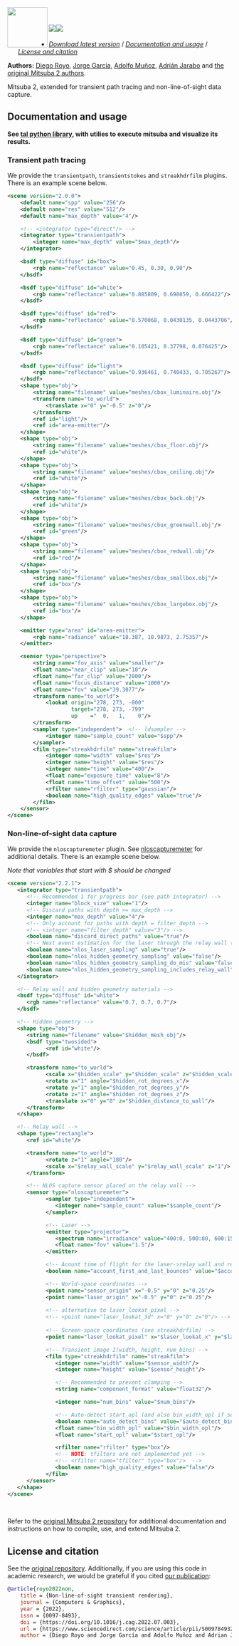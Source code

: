 <div style="margin-right: 15px;"><img align="left" src="https://github.com/mitsuba-renderer/mitsuba2/raw/master/docs/images/logo_plain.png" width="90" height="90"/></div>

# <img src="https://render.githubusercontent.com/render/math?math={\huge \frac{\partial}{\partial t} \text{Mitsuba 2}}#gh-light-mode-only"><img src="https://render.githubusercontent.com/render/math?math={\color{white}\huge \frac{\partial}{\partial t} \text{Mitsuba 2}}#gh-dark-mode-only">

   * [_Download latest version_](https://github.com/diegoroyo/mitsuba2-transient-nlos/releases) / [_Documentation and usage_](#documentation-and-usage) / [_License and citation_](#license-and-citation)

**Authors:** [Diego Royo](https://diego.contact), 
[Jorge Garcia](https://github.com/jgarciapueyo), [Adolfo Muñoz](http://www.adolfo-munoz.com/), [Adrián Jarabo](http://giga.cps.unizar.es/~ajarabo/) and [the original Mitsuba 2 authors](https://github.com/mitsuba-renderer/mitsuba2).

Mitsuba 2, extended for transient path tracing and non-line-of-sight data capture.

## Documentation and usage

**See 
[tal python library](https://github.com/diegoroyo/tal), with utilies to execute mitsuba and visualize its results.**

### Transient path tracing

We provide the `transientpath`, `transientstokes` and `streakhdrfilm` plugins. There is an example scene below.

```xml
<scene version="2.0.0">
    <default name="spp" value="256"/>
    <default name="res" value="512"/>
    <default name="max_depth" value="4"/>

    <!-- <integrator type="direct"/> -->
    <integrator type="transientpath">
        <integer name="max_depth" value="$max_depth"/>
    </integrator>

    <bsdf type="diffuse" id="box">
        <rgb name="reflectance" value="0.45, 0.30, 0.90"/>
    </bsdf>

    <bsdf type="diffuse" id="white">
        <rgb name="reflectance" value="0.885809, 0.698859, 0.666422"/>
    </bsdf>

    <bsdf type="diffuse" id="red">
        <rgb name="reflectance" value="0.570068, 0.0430135, 0.0443706"/>
    </bsdf>

    <bsdf type="diffuse" id="green">
        <rgb name="reflectance" value="0.105421, 0.37798, 0.076425"/>
    </bsdf>

    <bsdf type="diffuse" id="light">
        <rgb name="reflectance" value="0.936461, 0.740433, 0.705267"/>
    </bsdf>
    <shape type="obj">
        <string name="filename" value="meshes/cbox_luminaire.obj"/>
        <transform name="to_world">
            <translate x="0" y="-0.5" z="0"/>
        </transform>
        <ref id="light"/>
        <ref id="area-emitter"/>
    </shape>
    <shape type="obj">
        <string name="filename" value="meshes/cbox_floor.obj"/>
        <ref id="white"/>
    </shape>
    <shape type="obj">
        <string name="filename" value="meshes/cbox_ceiling.obj"/>
        <ref id="white"/>
    </shape>
    <shape type="obj">
        <string name="filename" value="meshes/cbox_back.obj"/>
        <ref id="white"/>
    </shape>
    <shape type="obj">
        <string name="filename" value="meshes/cbox_greenwall.obj"/>
        <ref id="green"/>
    </shape>
    <shape type="obj">
        <string name="filename" value="meshes/cbox_redwall.obj"/>
        <ref id="red"/>
    </shape>
    <shape type="obj">
        <string name="filename" value="meshes/cbox_smallbox.obj"/>
        <ref id="box"/>
    </shape>
    <shape type="obj">
        <string name="filename" value="meshes/cbox_largebox.obj"/>
        <ref id="box"/>
    </shape>

    <emitter type="area" id="area-emitter">
        <rgb name="radiance" value="18.387, 10.9873, 2.75357"/>
    </emitter>

    <sensor type="perspective">
        <string name="fov_axis" value="smaller"/>
        <float name="near_clip" value="10"/>
        <float name="far_clip" value="2800"/>
        <float name="focus_distance" value="1000"/>
        <float name="fov" value="39.3077"/>
        <transform name="to_world">
            <lookat origin="278, 273, -800"
                    target="278, 273, -799"
                    up    ="  0,   1,    0"/>
        </transform>
        <sampler type="independent">  <!-- ldsampler -->
            <integer name="sample_count" value="$spp"/>
        </sampler>
        <film type="streakhdrfilm" name="streakfilm">
            <integer name="width" value="$res"/>
            <integer name="height" value="$res"/>
            <integer name="time" value="400"/>
            <float name="exposure_time" value="8"/>
            <float name="time_offset" value="500"/>
            <rfilter name="rfilter" type="gaussian"/>
            <boolean name="high_quality_edges" value="true"/>
        </film>
    </sensor>
</scene>
```

### Non-line-of-sight data capture

We provide the `nloscapturemeter` plugin. See [nloscapturemeter](https://github.com/diegoroyo/mitsuba2/blob/feat-transient/src/sensors/nloscapturemeter.cpp) for additional details. There is an example scene below.

_Note that variables that start with $ should be changed_

```xml
<scene version="2.2.1">
   <integrator type="transientpath">
      <!-- Recommended 1 for progress bar (see path integrator) -->
      <integer name="block_size" value="1"/>
      <!-- Discard paths with depth >= max_depth -->
      <integer name="max_depth" value="4"/>
      <!-- Only account for paths with depth = filter_depth -->
      <!-- <integer name="filter_depth" value="3"/> -->
      <boolean name="discard_direct_paths" value="true"/>
      <!-- Next event estimation for the laser through the relay wall (recommended true) -->
      <boolean name="nlos_laser_sampling" value="true"/>
      <boolean name="nlos_hidden_geometry_sampling" value="false"/>
      <boolean name="nlos_hidden_geometry_sampling_do_mis" value="false"/>
      <boolean name="nlos_hidden_geometry_sampling_includes_relay_wall" value="false"/>
   </integrator>

   <!-- Relay wall and hidden geometry materials -->
   <bsdf type="diffuse" id="white">
      <rgb name="reflectance" value="0.7, 0.7, 0.7"/>
   </bsdf>

   <!-- Hidden geometry -->
   <shape type="obj">
      <string name="filename" value="$hidden_mesh_obj"/>
      <bsdf type="twosided">
            <ref id="white"/>
      </bsdf>

      <transform name="to_world">
            <scale x="$hidden_scale" y="$hidden_scale" z="$hidden_scale"/>
            <rotate x="1" angle="$hidden_rot_degrees_x"/>
            <rotate y="1" angle="$hidden_rot_degrees_y"/>
            <rotate z="1" angle="$hidden_rot_degrees_z"/>
            <translate x="0" y="0" z="$hidden_distance_to_wall"/>
      </transform>
   </shape>

   <!-- Relay wall -->
   <shape type="rectangle">
      <ref id="white"/>

      <transform name="to_world">
            <rotate z="1" angle="180"/>
            <scale x="$relay_wall_scale" y="$relay_wall_scale" z="1"/>
      </transform>

      <!-- NLOS capture sensor placed on the relay wall -->
      <sensor type="nloscapturemeter">
            <sampler type="independent">
               <integer name="sample_count" value="$sample_count"/>
            </sampler>

            <!-- Laser -->
            <emitter type="projector">
               <spectrum name="irradiance" value="400:0, 500:80, 600:156.0, 700:184.0"/>
               <float name="fov" value="1.5"/>
            </emitter>

            <!-- Acount time of flight for the laser->relay wall and relay wall->sensor paths -->
            <boolean name="account_first_and_last_bounces" value="$account_first_and_last_bounces"/>

            <!-- World-space coordinates -->
            <point name="sensor_origin" x="-0.5" y="0" z="0.25"/>
            <point name="laser_origin" x="-0.5" y="0" z="0.25"/>
            
            <!-- alternative to laser_lookat_pixel -->
            <!-- <point name="laser_lookat_3d" x="0" y="0" z="0"/> -->
            
            <!-- Screen-space coordinates (see streakhdrfilm) -->
            <point name="laser_lookat_pixel" x="$laser_lookat_x" y="$laser_lookat_y" z="0"/>

            <!-- Transient image I(width, height, num_bins) -->
            <film type="streakhdrfilm" name="streakfilm">
               <integer name="width" value="$sensor_width"/>
               <integer name="height" value="$sensor_height"/>

               <!-- Recommended to prevent clamping -->
               <string name="component_format" value="float32"/>

               <integer name="num_bins" value="$num_bins"/>

               <!-- Auto-detect start_opl (and also bin_width_opl if set to a negative value) -->
               <boolean name="auto_detect_bins" value="$auto_detect_bins"/>
               <float name="bin_width_opl" value="$bin_width_opl"/>
               <float name="start_opl" value="$start_opl"/>

               <rfilter name="rfilter" type="box"/>
               <!-- NOTE: tfilters are not implemented yet -->
               <!-- <rfilter name="tfilter" type="box"/>  -->
               <boolean name="high_quality_edges" value="false"/>
            </film>
      </sensor>
   </shape>
</scene>
```

<br>

Refer to the [original Mitsuba 2 repository](https://github.com/mitsuba-renderer/mitsuba2)
for additional documentation and instructions on how to compile, use, and extend Mitsuba 2.

## License and citation

See the [original repository](https://github.com/mitsuba-renderer/mitsuba2). Additionally, if you are using this code in academic research, we would be grateful if you cited [our publication](https://doi.org/10.1016/j.cag.2022.07.003):

```bibtex
@article{royo2022non,
    title = {Non-line-of-sight transient rendering},
    journal = {Computers & Graphics},
    year = {2022},
    issn = {0097-8493},
    doi = {https://doi.org/10.1016/j.cag.2022.07.003},
    url = {https://www.sciencedirect.com/science/article/pii/S0097849322001200},
    author = {Diego Royo and Jorge García and Adolfo Muñoz and Adrian Jarabo}
```
